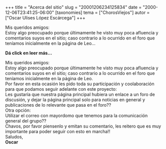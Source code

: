 +++
title = "Acerca del sitio"
slug = "20001206234125834"
date = "2000-12-06T23:41:25-06:00"
[taxonomies]
tema = ["ChorosViejos"]
autor = ["Oscar Ulises López Escárcega"]
+++

Mis queridos amigos:  
Estoy algo preocupado porque últimamente he visto muy poca afluencia y
comentarios suyos en el sitio; caso contrario a lo ocurrido en el foro
que teníamos inicialmente en la página de Leo...

**Dá click en leer más...**

<!-- more -->
Mis queridos amigos:  
Estoy algo preocupado porque últimamente he visto muy poca afluencia y
comentarios suyos en el sitio; caso contrario a lo ocurrido en el foro
que teníamos inicialmente en la página de Leo.  
Por favor en esta ocasión les pido toda su participación y coolaboración
para que podamos seguir adelante con este proyecto:  
Les gustaría que nuestra página principal hubiera un enlace a un foro de
discusión, y dejar la página principal solo para noticias en general y
publicaciones de lo relevante que pasa en el foro??  
Otra opción:  
Utilizar el correo con mayordomo que tenemos para la comunicación
general del grupo??  
Chavos, por favor piensenlo y emitan su comentario, les reitero que es
muy importante para poder seguir con esto en marcha!!  
Saludos,  
**Oscar**

